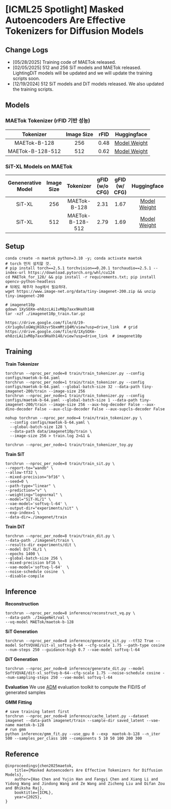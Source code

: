 # [ICML25 Spotlight] Masked Autoencoders Are Effective Tokenizers for Diffusion Models


## Change Logs
* [05/28/2025] Training code of MAETok released. 
* [02/05/2025] 512 and 256 SiT models and MAETok released. LightingDiT models will be updated and we will update the training scripts soon.
* [12/19/2024] 512 SiT models and DiT models released. We also updated the training scripts.

## Models

### MAETok Tokenizer (rFID 기반 성능)


| Tokenizer 	| Image Size | rFID 	| Huggingface 	|
|:---:	| :---:	| :---:	|:---:	|
| MAETok-B-128 	| 256 | 0.48 	| [Model Weight](https://huggingface.co/MAETok/maetok-b-128) 	|
| MAETok-B-128-512 	| 512 | 0.62 	| [Model Weight](https://huggingface.co/MAETok/maetok-b-512) 	|


### SiT-XL Models on MAETok

| Genenerative Model | Image Size	| Tokenizer 	| gFID (w/o CFG) |	gFID (w/ CFG)| Huggingface 	|
|:---:	|:---:	|:---:	|:---:	|:---:	|:---:	|
| SiT-XL 	| 256 | MAETok-B-128 	| 2.31 	| 1.67 | [Model Weight](https://huggingface.co/MAETok/sit-xl_maetok-b-128) 	|
| SiT-XL 	| 512 | MAETok-B-128-512	| 2.79 	| 1.69 | [Model Weight](https://huggingface.co/MAETok/sit-xl_maetok-b-128-512) 	|


## Setup
```
conda create -n maetok python=3.10 -y; conda activate maetok
# torch 먼저 설치할 것.
# pip install torch==2.5.1 torchvision==0.20.1 torchaudio==2.5.1 --index-url https://download.pytorch.org/whl/cu124
cd MAETok_for_128/ && pip install -r requirements.txt; pip install opencv-python-headless
# 뒤에도 해주자 hog에서 필요하대.
wget https://www.image-net.org/data/tiny-imagenet-200.zip && unzip tiny-imagenet-200

# imagenet10p
gdown 1XySOXm-eh8zcLAi1vM8p7axx9HaXh148
tar -xzf ./imagenet10p_train.tar.gz

https://drive.google.com/file/d/19-cXr1ug0uloGWqjKG9zvr5bxmMtiQ4M/view?usp=drive_link  # grid
https://drive.google.com/file/d/1XySOXm-eh8zcLAi1vM8p7axx9HaXh148/view?usp=drive_link  # imagenet10p
```

## Training 

**Train Tokenizer**
```
torchrun --nproc_per_node=8 train/train_tokenizer.py --config configs/maetok-b-64.yaml
torchrun --nproc_per_node=1 train/train_tokenizer.py --config configs/maetok-b-64.yaml --global-batch-size 32 --data-path tiny-imagenet-200/train --image-size 256
torchrun --nproc_per_node=1 train/train_tokenizer.py --config configs/maetok-b-64.yaml --global-batch-size 1 --data-path tiny-imagenet-200/train --image-size 256 --aux-hog-decoder False --aux-dino-decoder False --aux-clip-decoder False --aux-supcls-decoder False

nohup torchrun --nproc_per_node=4 train/train_tokenizer.py \
  --config configs/maetok-b-64.yaml \
  --global-batch-size 128 \
  --data-path data/imagenet10p/train \
  --image-size 256 > train.log 2>&1 &

torchrun --nproc_per_node=1 train/train_tokenizer_toy.py

```

**Train SiT**
```
torchrun --nproc_per_node=8 train/train_sit.py \
--report-to="wandb" \
--allow-tf32 \ 
--mixed-precision="bf16" \
--seed=0 \
--path-type="linear" \
--prediction="v" \
--weighting="lognormal" \
--model="SiT-XL/1" \
--vae-model='softvq-l-64' \
--output-dir="experiments/sit" \
--exp-index=1 \
--data-dir=./imagenet/train
```

**Train DiT**
```
torchrun --nproc_per_node=8 train/train_dit.py \
--data-path ./imagenet/train \
--results-dir experiments/dit \
--model DiT-XL/1 \
--epochs 1400 \
--global-batch-size 256 \
--mixed-precision bf16 \
--vae-model='softvq-l-64'  \
--noise-schedule cosine  \
--disable-compile
```

## Inference


**Reconstruction**
```
torchrun --nproc_per_node=8 inference/reconstruct_vq.py \
--data-path ./ImageNet/val \
--vq-model MAETok/maetok-b-128
```


**SiT Generation**
```
torchrun --nproc_per_node=8 inference/generate_sit.py --tf32 True --model SoftVQVAE/sit-xl_softvq-b-64 --cfg-scale 1.75 --path-type cosine --num-steps 250 --guidance-high 0.7 --vae-model softvq-l-64
```

**DiT Generation**
```
torchrun --nproc_per_node=8 inference/generate_dit.py --model SoftVQVAE/dit-xl_softvq-b-64--cfg-scale 1.75 --noise-schedule cosine --num-sampling-steps 250 --vae-model softvq-l-64
```


**Evaluation**
We use [ADM](https://github.com/openai/guided-diffusion/tree/main) evaluation toolkit to compute the FID/IS of generated samples


**GMM Fitting**
```
# save training latent first
torchrun --nproc_per_node=8 inference/cache_latent.py --dataset imagenet --data-path imagenet/train --sample-dir saved_latent --vae-name maetok-b-128
# run gmm
python inference/gmm_fit.py --use_gpu 0 --exp  maetok-b-128 --n_iter 500 --samples_per_class 100 --components 5 10 50 100 200 300
```

## Reference
```
@inproceedings{chen2025maetok,
    title={Masked Autoencoders Are Effective Tokenizers for Diffusion Models},
    author={Hao Chen and Yujin Han and Fangyi Chen and Xiang Li and Yidong Wang and Jindong Wang and Ze Wang and Zicheng Liu and Difan Zou and Bhiksha Raj},
    booktitle={ICML},
    year={2025},
}

```
